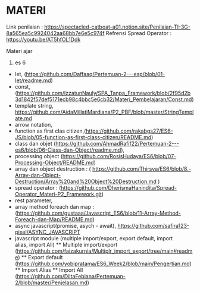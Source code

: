 # MATERI 
Link penilaian : https://spectacled-catboat-a01.notion.site/Penilaian-TI-3G-8a565ea5c9924042aa68bb7e6e5c974f
Refrensi Spread Operator : https://youtu.be/AT5hfOL1Ddk

Materi ajar 
1. es 6
- let, (https://github.com/Daffaaq/Pertemuan-2---esp/blob/01-let/readme.md)
- const, (https://github.com/IzzatunNauly/SPA_Tanpa_Framework/blob/2f95d2b3d1842f57def5171ecb98c4bbc5e6cb32/Materi_Pembelajaran/Const.md)
- template string,
https://github.com/AidaMillatiMardiana/P2_PBF/blob/master/StringTemplate.md 
- arrow notation,
- function as first clas citizen,(https://github.com/rakabgs27/ES6-JS/blob/05-function-as-first-class-citizen/README.md)
- class dan objet
(https://github.com/AhmadRafif22/Pertemuan-2---es6/blob/06-Class-dan-Object/readme.md),
- processing object (https://github.com/RosisHudaya/ES6/blob/07-Processing-Object/README.md)
- array dan object destruction : ( https://github.com/Thirsya/ES6/blob/8.-Array-dan-Object-Destruction/Array%20and%20Object%20Destruction.md )
- spread operator : (https://github.com/DherismaHanindita/Spread-Operator_Materi-P2_Framework.git)
- rest parameter,
- array method foreach dan map : (https://github.com/gustaaa/Javascript_ES6/blob/11-Array-Method-Foreach-dan-Map/README.md)
- async javascript(promise, asych - await), https://github.com/safira123-pixel/ASYNC_JAVASCRIPT
- javascript module (multiple import/export, export default, import alias, import All)
   ** Multiple import/export (https://github.com/faizakurnia/Multiplr_import_export/tree/main#readme)
   ** Export default (https://github.com/yobipratama/ES6_Week2/blob/main/Pengertian.md)
   ** Import Alias
   ** Import All (https://github.com/DiltaFebiana/Pertemuan-2/blob/master/Penjelasan.md)
